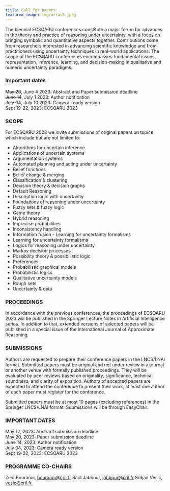 ```yaml
---
title: Call for papers
featured_image: img/arras3.jpeg
---
```


The biennial ECSQARU conferences constitute a major forum for advances in the theory and practice of reasoning under uncertainty, with a focus on bringing symbolic and quantitative aspects together. Contributions come from researchers interested in advancing scientific knowledge and from practitioners using uncertainty techniques in real-world applications. The scope of the ECSQARU conferences encompasses fundamental issues, representation, inference, learning, and decision-making in qualitative and numeric uncertainty paradigms.

### Important dates

~~May 20~~, June 4 2023:       	Abstract and Paper submission deadline  
~~June 14~~, July 1 2023:      	Author notification  
~~July 04~~, July 10 2023:		Camera-ready version  
Sept 19-22, 2023:  	ECSQARU 2023  

### SCOPE 
For ECSQARU 2023 we invite submissions of original papers on topics which include but are not limited to:

- Algorithms for uncertain inference
- Applications of uncertain systems
- Argumentation systems
- Automated planning and acting under uncertainty
- Belief functions
- Belief change & merging
- Classification & clustering
- Decision theory & decision graphs
- Default Reasoning
- Description logic with uncertainty
- Foundations of reasoning under uncertainty
- Fuzzy sets & fuzzy logic
- Game theory
- Hybrid reasoning
- Imprecise probabilities
- Inconsistency handling
- Information fusion - Learning for uncertainty formalisms
- Learning for uncertainty formalisms
- Logics for reasoning under uncertainty
- Markov decision processes
- Possibility theory & possibilistic logic
- Preferences
- Probabilistic graphical models
- Probabilistic logics
- Qualitative uncertainty models
- Rough sets
- Uncertainty & data

### PROCEEDINGS 

In accordance with the previous conferences, the proceedings of ECSQARU 2023 will be published in the Springer Lecture Notes in Artificial Intelligence series. In addition to that, extended versions of selected papers will be published in a special issue of the International Journal of Approximate Reasoning.


### SUBMISSIONS

Authors are requested to prepare their conference papers in the LNCS/LNAI format. Submitted papers must be original and not under review in a journal or another venue with formally published proceedings. They will be evaluated by peer reviews based on originality, significance, technical soundness, and clarity of exposition. Authors of accepted papers are expected to attend the conference to present their work, at least one author of each paper must register for the conference.

Submitted papers must be at most 10 pages (excluding references) in the Springer LNCS/LNAI format. Submissions will be through EasyChair.


### IMPORTANT DATES 

May 12, 2023:       	Abstract submission deadline  
May 20, 2023:       	Paper submission deadline  
June 14, 2023:      	Author notification  
July 04, 2023:		Camera ready version  
Sept 19-22, 2023:  	ECSQARU 2023  


### PROGRAMME CO-CHAIRS 

Zied Bouraoui, bouraoui@cril.fr
Said Jabbour, jabbour@cril.fr
Srdjan Vesic, vesic@cril.fr
